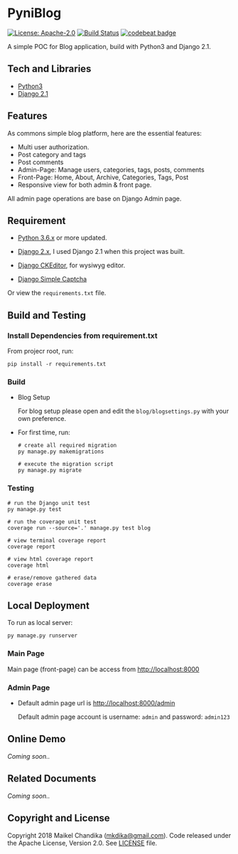 # PyniBlog

[![License: Apache-2.0](https://img.shields.io/badge/license-Apache--2.0-green.svg)](/LICENSE)
[![Build Status](https://travis-ci.org/mkdika/pyniblog.svg?branch=master)](https://travis-ci.org/mkdika/pyniblog)
[![codebeat badge](https://codebeat.co/badges/9298084a-61f8-4789-9d87-a0ec77a07655)](https://codebeat.co/projects/github-com-mkdika-pyniblog-master)



A simple POC for Blog application, build with Python3 and Django 2.1.

## Tech and Libraries

- [Python3](https://www.python.org/)
- [Django 2.1](https://www.djangoproject.com/)

## Features

As commons simple blog platform, here are the essential features:

- Multi user authorization.
- Post category and tags
- Post comments
- Admin-Page: Manage users, categories, tags, posts, comments
- Front-Page: Home, About, Archive, Categories, Tags, Post
- Responsive view for both admin & front page.

All admin page operations are base on Django Admin page.

## Requirement

- [Python 3.6.x](https://www.python.org/downloads/) or more updated.

- [Django 2.x](https://docs.djangoproject.com/en/2.1/topics/install/), 
  I used Django 2.1 when this project was built.

- [Django CKEditor](https://github.com/django-ckeditor/django-ckeditor#installation), for wysiwyg editor.

- [Django Simple Captcha](https://django-simple-captcha.readthedocs.io/en/latest/usage.html)

Or view the `requirements.txt` file.

## Build and Testing

### Install Dependencies from requirement.txt

From projecr root, run:

```console
pip install -r requirements.txt
```

### Build

- Blog Setup

  For blog setup please open and edit the `blog/blogsettings.py` with your own preference.

- For first time, run:

  ```console
  # create all required migration
  py manage.py makemigrations

  # execute the migration script
  py manage.py migrate
  ```

### Testing

```console
# run the Django unit test
py manage.py test

# run the coverage unit test
coverage run --source='.' manage.py test blog

# view terminal coverage report
coverage report

# view html coverage report
coverage html

# erase/remove gathered data
coverage erase
```


## Local Deployment

To run as local server:

```console
py manage.py runserver
```

### Main Page

Main page (front-page) can be access from [http://localhost:8000](http://localhost:8000)

### Admin Page

- Default admin page url is [http://localhost:8000/admin](http://localhost:8000/admin)
  
  Default admin page account is username: `admin` and password: `admin123`

## Online Demo

_Coming soon.._

## Related Documents

_Coming soon.._

## Copyright and License

Copyright 2018 Maikel Chandika (mkdika@gmail.com). Code released under the
Apache License, Version 2.0. See [LICENSE](/LICENSE) file.
